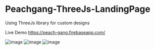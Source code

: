 # Peachgang-ThreeJs-LandingPage

Using ThreeJs library for custom designs 

Live Demo https://peach-gang.firebaseapp.com/


![image](https://user-images.githubusercontent.com/45063194/172239739-92ffd96d-8d5e-43a6-b6c4-0557898c0764.png)
![image](https://user-images.githubusercontent.com/45063194/172239787-0a276c39-113f-4f41-9829-99c3a735db6f.png)
![image](https://user-images.githubusercontent.com/45063194/172239836-90296501-7bd5-4e50-b2ef-8f18bbf55af1.png)

